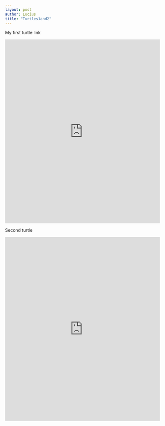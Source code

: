 ```yaml
---
layout: post
author: Lucius
title: "Turtles1and2"
---
```


My first turtle link

<iframe src="https://trinket.io/embed/python/9a0c5c48a9" width="100%" height="600" frameborder="0" marginwidth="0" marginheight="0" allowfullscreen></iframe>

Second turtle

<iframe src="https://trinket.io/embed/python/bd13dd5b7c" width="100%" height="600" frameborder="0" marginwidth="0" marginheight="0" allowfullscreen></iframe>
